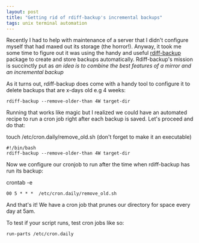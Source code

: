 ```yaml
---
layout: post
title: "Getting rid of rdiff-backup's incremental backups"
tags: unix terminal automation
---
```

Recently I had to help with maintenance of a server that I didn't configure myself that had maxed out its storage (the horror!). Anyway, it took me some time to figure out it was using the handy and useful [rdiff-backup](http://rdiff-backup.nongnu.org/) package to create and store backups automatically. Rdiff-backup's mission is succinctly put as _an idea is to combine the best features of a mirror and an incremental backup_

As it turns out, rdiff-backup does come with a handy tool to configure it to delete backups that are x-days old e.g 4 weeks:

`rdiff-backup --remove-older-than 4W target-dir`

<!--more-->

Running that works like magic but I realized we could have an automated recipe to run a cron job right after each backup is saved. Let's proceed and do that:

touch /etc/cron.daily/remove_old.sh (don't forget to make it an executable)

```
#!/bin/bash
rdiff-backup --remove-older-than 4W target-dir
```

Now we configure our cronjob to run after the time when rdiff-backup has run its backup:

crontab -e
```
00 5 * * *  /etc/cron.daily/remove_old.sh
```

And that's it! We have a cron job that prunes our directory for space every day at 5am.

To test if your script runs, test cron jobs like so:

```
run-parts /etc/cron.daily
```


